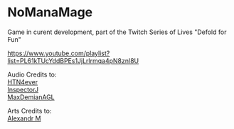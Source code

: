 # NoManaMage
Game in curent development, part of the Twitch Series of Lives "Defold for Fun" 

https://www.youtube.com/playlist?list=PL61kTUcYddBPEs1JjLrlrmqa4pN8znl8U



Audio Credits to:   
[HTN4ever](https://freesound.org/people/HTN4ever/)   
[InspectorJ](https://freesound.org/people/InspectorJ/sounds/401707/)   
[MaxDemianAGL](https://freesound.org/people/MaxDemianAGL/sounds/132250/)   


Arts Credits to:   
[Alexandr M](https://twitter.com/IKnowKingRabbit)